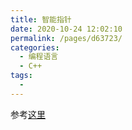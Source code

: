```yaml
---
title: 智能指针
date: 2020-10-24 12:02:10
permalink: /pages/d63723/
categories: 
  - 编程语言
  - C++
tags: 
  - 
---
```



参考[这里](https://cloud.tencent.com/developer/article/1496722)

